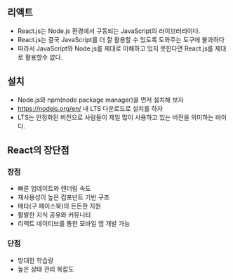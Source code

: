 ## 리액트
- React.js는 Node.js 환경에서 구동되는 JavaScript의 라이브러리이다.
- React.js는 결국 JavaScript를 더 잘 활용할 수 있도록 도와주는 도구에 불과하다
- 따라서 JavaScript와 Node.js를 제대로 이해하고 있지 못한다면 React.js를 제대로 활용할수 없다.

## 설치
- Node.js와 npm(node package manager)을 먼저 설치해 보자
- https://nodejs.org/en/ 내 LTS 다운로드로 설치를 하자
- LTS는 안정화된 버전으로 사람들이 제일 많이 사용하고 있는 버전을 의미하는 바이다.

## React의 장단점
### 장점
- 빠른 업데이트와 렌더링 속도
- 재사용성이 높은 컴포넌트 기반 구조
- 메타(구 페이스북)의 든든한 지원
- 활발한 지식 공유와 커뮤니티
- 리액트 네이티브를 통한 모바일 앱 개발 가능
### 단점
- 방대한 학습량
- 높은 상태 관리 복잡도
